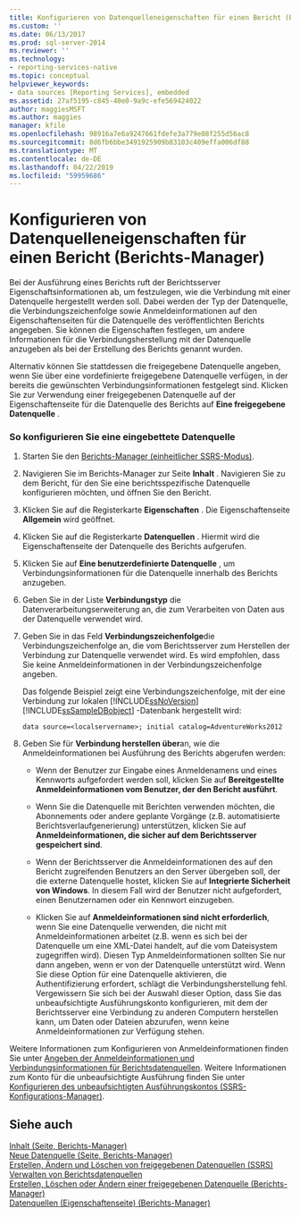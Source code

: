 ```yaml
---
title: Konfigurieren von Datenquelleneigenschaften für einen Bericht (Berichts-Manager) | Microsoft-Dokumentation
ms.custom: ''
ms.date: 06/13/2017
ms.prod: sql-server-2014
ms.reviewer: ''
ms.technology:
- reporting-services-native
ms.topic: conceptual
helpviewer_keywords:
- data sources [Reporting Services], embedded
ms.assetid: 27af5195-c845-40e0-9a9c-efe569424022
author: maggiesMSFT
ms.author: maggies
manager: kfile
ms.openlocfilehash: 98916a7e6a9247661fdefe3a779e08f255d56ac8
ms.sourcegitcommit: 8d6fb6bbe3491925909b83103c409effa006df88
ms.translationtype: MT
ms.contentlocale: de-DE
ms.lasthandoff: 04/22/2019
ms.locfileid: "59959686"
---
```

# <a name="configure-data-source-properties-for-a-report--report-manager"></a>Konfigurieren von Datenquelleneigenschaften für einen Bericht (Berichts-Manager)
  Bei der Ausführung eines Berichts ruft der Berichtsserver Eigenschaftsinformationen ab, um festzulegen, wie die Verbindung mit einer Datenquelle hergestellt werden soll. Dabei werden der Typ der Datenquelle, die Verbindungszeichenfolge sowie Anmeldeinformationen auf den Eigenschaftenseiten für die Datenquelle des veröffentlichten Berichts angegeben. Sie können die Eigenschaften festlegen, um andere Informationen für die Verbindungsherstellung mit der Datenquelle anzugeben als bei der Erstellung des Berichts genannt wurden.  
  
 Alternativ können Sie stattdessen die freigegebene Datenquelle angeben, wenn Sie über eine vordefinierte freigegebene Datenquelle verfügen, in der bereits die gewünschten Verbindungsinformationen festgelegt sind. Klicken Sie zur Verwendung einer freigegebenen Datenquelle auf der Eigenschaftenseite für die Datenquelle des Berichts auf **Eine freigegebene Datenquelle** .  
  
### <a name="to-configure-an-embedded-data-source"></a>So konfigurieren Sie eine eingebettete Datenquelle  
  
1.  Starten Sie den [Berichts-Manager &#40;einheitlicher SSRS-Modus&#41;](../report-manager-ssrs-native-mode.md).  
  
2.  Navigieren Sie im Berichts-Manager zur Seite **Inhalt** . Navigieren Sie zu dem Bericht, für den Sie eine berichtsspezifische Datenquelle konfigurieren möchten, und öffnen Sie den Bericht.  
  
3.  Klicken Sie auf die Registerkarte **Eigenschaften** . Die Eigenschaftenseite **Allgemein** wird geöffnet.  
  
4.  Klicken Sie auf die Registerkarte **Datenquellen** . Hiermit wird die Eigenschaftenseite der Datenquelle des Berichts aufgerufen.  
  
5.  Klicken Sie auf **Eine benutzerdefinierte Datenquelle** , um Verbindungsinformationen für die Datenquelle innerhalb des Berichts anzugeben.  
  
6.  Geben Sie in der Liste **Verbindungstyp** die Datenverarbeitungserweiterung an, die zum Verarbeiten von Daten aus der Datenquelle verwendet wird.  
  
7.  Geben Sie in das Feld **Verbindungszeichenfolge**die Verbindungszeichenfolge an, die vom Berichtsserver zum Herstellen der Verbindung zur Datenquelle verwendet wird. Es wird empfohlen, dass Sie keine Anmeldeinformationen in der Verbindungszeichenfolge angeben.  
  
     Das folgende Beispiel zeigt eine Verbindungszeichenfolge, mit der eine Verbindung zur lokalen [!INCLUDE[ssNoVersion](../../includes/ssnoversion-md.md)] [!INCLUDE[ssSampleDBobject](../../includes/sssampledbobject-md.md)] -Datenbank hergestellt wird:  
  
    ```  
    data source=<localservername>; initial catalog=AdventureWorks2012  
    ```  
  
8.  Geben Sie für **Verbindung herstellen über**an, wie die Anmeldeinformationen bei Ausführung des Berichts abgerufen werden:  
  
    -   Wenn der Benutzer zur Eingabe eines Anmeldenamens und eines Kennworts aufgefordert werden soll, klicken Sie auf **Bereitgestellte Anmeldeinformationen vom Benutzer, der den Bericht ausführt**.  
  
    -   Wenn Sie die Datenquelle mit Berichten verwenden möchten, die Abonnements oder andere geplante Vorgänge (z.B. automatisierte Berichtsverlaufgenerierung) unterstützen, klicken Sie auf **Anmeldeinformationen, die sicher auf dem Berichtsserver gespeichert sind**.  
  
    -   Wenn der Berichtsserver die Anmeldeinformationen des auf den Bericht zugreifenden Benutzers an den Server übergeben soll, der die externe Datenquelle hostet, klicken Sie auf **Integrierte Sicherheit von Windows**. In diesem Fall wird der Benutzer nicht aufgefordert, einen Benutzernamen oder ein Kennwort einzugeben.  
  
    -   Klicken Sie auf **Anmeldeinformationen sind nicht erforderlich**, wenn Sie eine Datenquelle verwenden, die nicht mit Anmeldeinformationen arbeitet (z.B. wenn es sich bei der Datenquelle um eine XML-Datei handelt, auf die vom Dateisystem zugegriffen wird). Diesen Typ Anmeldeinformationen sollten Sie nur dann angeben, wenn er von der Datenquelle unterstützt wird. Wenn Sie diese Option für eine Datenquelle aktivieren, die Authentifizierung erfordert, schlägt die Verbindungsherstellung fehl. Vergewissern Sie sich bei der Auswahl dieser Option, dass Sie das unbeaufsichtigte Ausführungskonto konfigurieren, mit dem der Berichtsserver eine Verbindung zu anderen Computern herstellen kann, um Daten oder Dateien abzurufen, wenn keine Anmeldeinformationen zur Verfügung stehen.  
  
 Weitere Informationen zum Konfigurieren von Anmeldeinformationen finden Sie unter [Angeben der Anmeldeinformationen und Verbindungsinformationen für Berichtsdatenquellen](specify-credential-and-connection-information-for-report-data-sources.md). Weitere Informationen zum Konto für die unbeaufsichtigte Ausführung finden Sie unter [Konfigurieren des unbeaufsichtigten Ausführungskontos (SSRS-Konfigurations-Manager)](../install-windows/configure-the-unattended-execution-account-ssrs-configuration-manager.md).  
  
## <a name="see-also"></a>Siehe auch  
 [Inhalt &#40;Seite, Berichts-Manager&#41;](../contents-page-report-manager.md)   
 [Neue Datenquelle &#40;Seite, Berichts-Manager&#41;](../new-data-source-page-report-manager.md)   
 [Erstellen, Ändern und Löschen von freigegebenen Datenquellen &#40;SSRS&#41;](create-modify-and-delete-shared-data-sources-ssrs.md)   
 [Verwalten von Berichtsdatenquellen](manage-report-data-sources.md)   
 [Erstellen, Löschen oder Ändern einer freigegebenen Datenquelle &#40;Berichts-Manager&#41;](../create-delete-or-modify-a-shared-data-source-report-manager.md)   
 [Datenquellen (Eigenschaftenseite) &#40;Berichts-Manager&#41;](../data-sources-properties-page-report-manager.md)  
  
  
